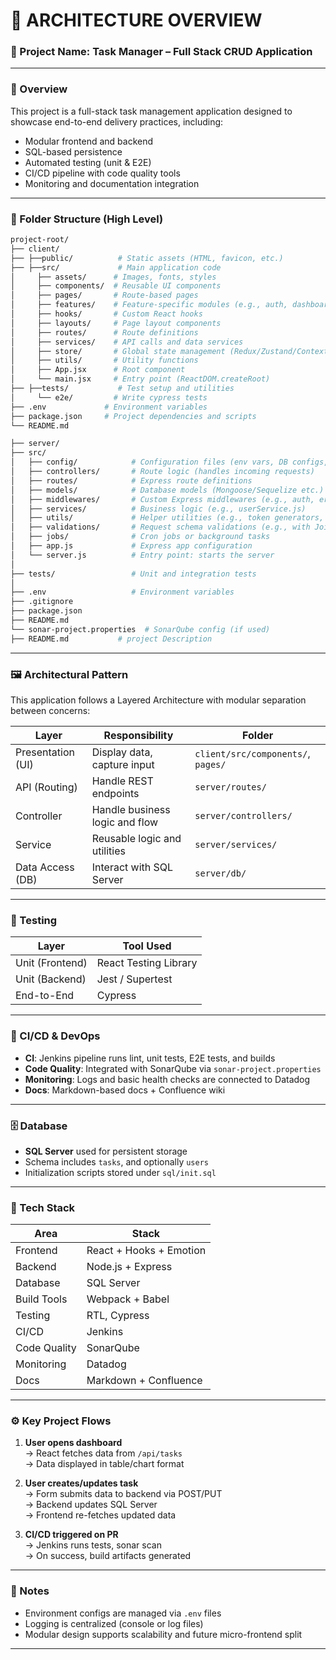 # 📘 ARCHITECTURE OVERVIEW

### 📌 Project Name: Task Manager – Full Stack CRUD Application

---

### 🧱 Overview

This project is a full-stack task management application designed to showcase end-to-end delivery practices, including:

- Modular frontend and backend
- SQL-based persistence
- Automated testing (unit & E2E)
- CI/CD pipeline with code quality tools
- Monitoring and documentation integration

---

### 📂 Folder Structure (High Level)

```bash
project-root/
├── client/
├── ├──public/          # Static assets (HTML, favicon, etc.)
├── ├──src/             # Main application code
│     ├── assets/      # Images, fonts, styles
│     ├── components/  # Reusable UI components
│     ├── pages/       # Route-based pages
│     ├── features/    # Feature-specific modules (e.g., auth, dashboard)
│     ├── hooks/       # Custom React hooks
│     ├── layouts/     # Page layout components
│     ├── routes/      # Route definitions
│     ├── services/    # API calls and data services
│     ├── store/       # Global state management (Redux/Zustand/Context)
│     ├── utils/       # Utility functions
│     ├── App.jsx      # Root component
│     └── main.jsx     # Entry point (ReactDOM.createRoot)
├── ├──tests/           # Test setup and utilities
│     └── e2e/         # Write cypress tests
├── .env             # Environment variables
├── package.json     # Project dependencies and scripts
└── README.md

├── server/
├── src/
│   ├── config/            # Configuration files (env vars, DB configs, etc.)
│   ├── controllers/       # Route logic (handles incoming requests)
│   ├── routes/            # Express route definitions
│   ├── models/            # Database models (Mongoose/Sequelize etc.)
│   ├── middlewares/       # Custom Express middlewares (e.g., auth, error handler)
│   ├── services/          # Business logic (e.g., userService.js)
│   ├── utils/             # Helper utilities (e.g., token generators, logger)
│   ├── validations/       # Request schema validations (e.g., with Joi or Zod)
│   ├── jobs/              # Cron jobs or background tasks
│   ├── app.js             # Express app configuration
│   └── server.js          # Entry point: starts the server
│
├── tests/                 # Unit and integration tests
│
├── .env                   # Environment variables
├── .gitignore
├── package.json
├── README.md
└── sonar-project.properties  # SonarQube config (if used)
├── README.md           # project Description
```

---

### 🖼️ Architectural Pattern

This application follows a Layered Architecture with modular separation between concerns:

| Layer             | Responsibility                 | Folder                             |
| ----------------- | ------------------------------ | ---------------------------------- |
| Presentation (UI) | Display data, capture input    | `client/src/components/`, `pages/` |
| API (Routing)     | Handle REST endpoints          | `server/routes/`                   |
| Controller        | Handle business logic and flow | `server/controllers/`              |
| Service           | Reusable logic and utilities   | `server/services/`                 |
| Data Access (DB)  | Interact with SQL Server       | `server/db/`                       |

---

### 🧪 Testing

| Layer           | Tool Used             |
| --------------- | --------------------- |
| Unit (Frontend) | React Testing Library |
| Unit (Backend)  | Jest / Supertest      |
| End-to-End      | Cypress               |

---

### 🔄 CI/CD & DevOps

- **CI**: Jenkins pipeline runs lint, unit tests, E2E tests, and builds
- **Code Quality**: Integrated with SonarQube via `sonar-project.properties`
- **Monitoring**: Logs and basic health checks are connected to Datadog
- **Docs**: Markdown-based docs + Confluence wiki

---

### 🗄️ Database

- **SQL Server** used for persistent storage
- Schema includes `tasks`, and optionally `users`
- Initialization scripts stored under `sql/init.sql`

---

### 🧰 Tech Stack

| Area         | Stack                   |
| ------------ | ----------------------- |
| Frontend     | React + Hooks + Emotion |
| Backend      | Node.js + Express       |
| Database     | SQL Server              |
| Build Tools  | Webpack + Babel         |
| Testing      | RTL, Cypress            |
| CI/CD        | Jenkins                 |
| Code Quality | SonarQube               |
| Monitoring   | Datadog                 |
| Docs         | Markdown + Confluence   |

---

### ⚙️ Key Project Flows

1. **User opens dashboard**  
   → React fetches data from `/api/tasks`  
   → Data displayed in table/chart format

2. **User creates/updates task**  
   → Form submits data to backend via POST/PUT  
   → Backend updates SQL Server  
   → Frontend re-fetches updated data

3. **CI/CD triggered on PR**  
   → Jenkins runs tests, sonar scan  
   → On success, build artifacts generated

---

### 📝 Notes

- Environment configs are managed via `.env` files
- Logging is centralized (console or log files)
- Modular design supports scalability and future micro-frontend split

---
